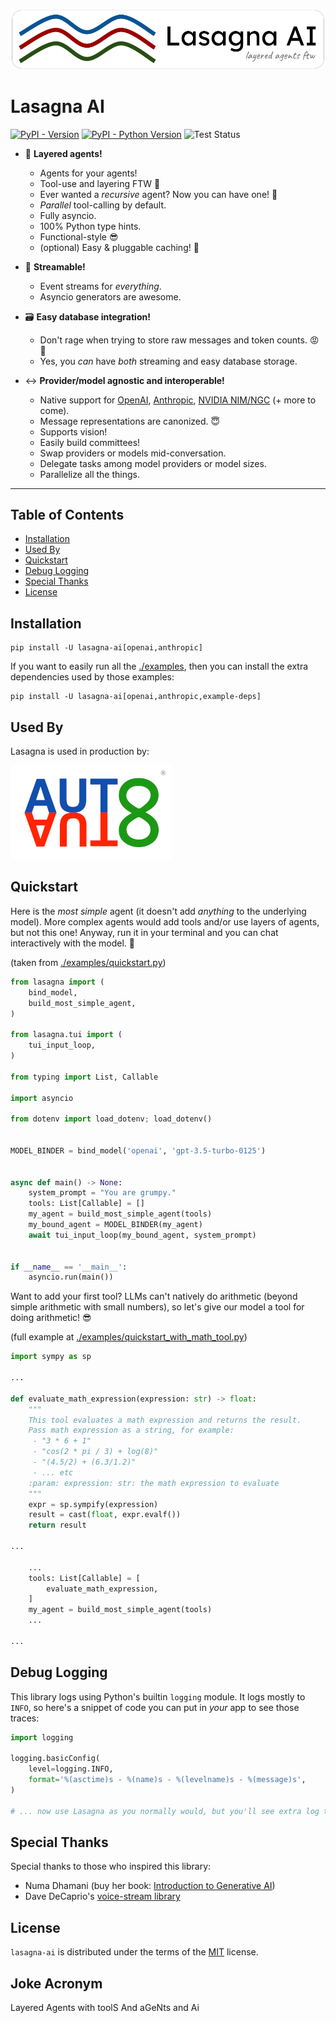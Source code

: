 ![Lasagna AI Logo](https://raw.githubusercontent.com/Rhobota/lasagna-ai/main/logos/lasagna-ai.png)

# Lasagna AI

[![PyPI - Version](https://img.shields.io/pypi/v/lasagna-ai.svg)](https://pypi.org/project/lasagna-ai)
[![PyPI - Python Version](https://img.shields.io/pypi/pyversions/lasagna-ai.svg)](https://pypi.org/project/lasagna-ai)
![Test Status](https://github.com/Rhobota/lasagna-ai/actions/workflows/test.yml/badge.svg?branch=main)

- 🥞  **Layered agents!**
  - Agents for your agents!
  - Tool-use and layering FTW 💪
  - Ever wanted a _recursive_ agent? Now you can have one! 🤯
  - _Parallel_ tool-calling by default.
  - Fully asyncio.
  - 100% Python type hints.
  - Functional-style 😎
  - (optional) Easy & pluggable caching! 🏦

- 🚣  **Streamable!**
  - Event streams for _everything_.
  - Asyncio generators are awesome.

- 🗃️ **Easy database integration!**
  - Don't rage when trying to store raw messages and token counts. 😡 🤬
  - Yes, you _can_ have _both_ streaming and easy database storage.

- ↔️ **Provider/model agnostic and interoperable!**
  - Native support for [OpenAI](https://platform.openai.com/docs/models), [Anthropic](https://docs.anthropic.com/en/docs/welcome), [NVIDIA NIM/NGC](https://build.nvidia.com/explore/reasoning) (+ more to come).
  - Message representations are canonized. 😇
  - Supports vision!
  - Easily build committees!
  - Swap providers or models mid-conversation.
  - Delegate tasks among model providers or model sizes.
  - Parallelize all the things.

-----

## Table of Contents

- [Installation](#installation)
- [Used By](#used-by)
- [Quickstart](#quickstart)
- [Debug Logging](#debug-logging)
- [Special Thanks](#special-thanks)
- [License](#license)

## Installation

```console
pip install -U lasagna-ai[openai,anthropic]
```

If you want to easily run all the [./examples](./examples), then you can
install the extra dependencies used by those examples:

```console
pip install -U lasagna-ai[openai,anthropic,example-deps]
```

## Used By

Lasagna is used in production by:

[![AutoAuto](https://raw.githubusercontent.com/Rhobota/lasagna-ai/main/logos/autoauto.png)](https://www.autoauto.ai/)

## Quickstart

Here is the _most simple_ agent (it doesn't add *anything* to the underlying model).
More complex agents would add tools and/or use layers of agents, but not this one!
Anyway, run it in your terminal and you can chat interactively with the model. 🤩

(taken from [./examples/quickstart.py](./examples/quickstart.py))

```python
from lasagna import (
    bind_model,
    build_most_simple_agent,
)

from lasagna.tui import (
    tui_input_loop,
)

from typing import List, Callable

import asyncio

from dotenv import load_dotenv; load_dotenv()


MODEL_BINDER = bind_model('openai', 'gpt-3.5-turbo-0125')


async def main() -> None:
    system_prompt = "You are grumpy."
    tools: List[Callable] = []
    my_agent = build_most_simple_agent(tools)
    my_bound_agent = MODEL_BINDER(my_agent)
    await tui_input_loop(my_bound_agent, system_prompt)


if __name__ == '__main__':
    asyncio.run(main())
```

Want to add your first tool? LLMs can't natively do arithmetic
(beyond simple arithmetic with small numbers), so let's give our
model a tool for doing arithmetic! 😎

(full example at [./examples/quickstart_with_math_tool.py](./examples/quickstart_with_math_tool.py))

```python
import sympy as sp

...

def evaluate_math_expression(expression: str) -> float:
    """
    This tool evaluates a math expression and returns the result.
    Pass math expression as a string, for example:
     - "3 * 6 + 1"
     - "cos(2 * pi / 3) + log(8)"
     - "(4.5/2) + (6.3/1.2)"
     - ... etc
    :param: expression: str: the math expression to evaluate
    """
    expr = sp.sympify(expression)
    result = cast(float, expr.evalf())
    return result

...

    ...
    tools: List[Callable] = [
        evaluate_math_expression,
    ]
    my_agent = build_most_simple_agent(tools)
    ...

...
```

## Debug Logging

This library logs using Python's builtin `logging` module. It logs mostly to `INFO`, so here's a snippet of code you can put in _your_ app to see those traces:

```python
import logging

logging.basicConfig(
    level=logging.INFO,
    format='%(asctime)s - %(name)s - %(levelname)s - %(message)s',
)

# ... now use Lasagna as you normally would, but you'll see extra log traces!
```

## Special Thanks

Special thanks to those who inspired this library:
- Numa Dhamani (buy her book: [Introduction to Generative AI](https://a.co/d/03dHnRmX))
- Dave DeCaprio's [voice-stream library](https://github.com/DaveDeCaprio/voice-stream)

## License

`lasagna-ai` is distributed under the terms of the [MIT](https://spdx.org/licenses/MIT.html) license.

## Joke Acronym

Layered Agents with toolS And aGeNts and Ai
